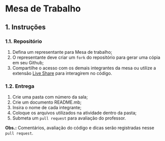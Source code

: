 # Mesa de Trabalho 



## 1. Instruções
### 1.1. Repositório

1. Defina um representante para Mesa de trabalho;
2. O representante deve criar um `fork` do repositório para gerar uma cópia em seu Github;
3. Compartilhe o acesso com os demais integrantes da mesa ou utilize a extensão [Live Share](https://visualstudio.microsoft.com/pt-br/services/live-share/) para interagirem no código.

### 1.2. Entrega
1. Crie uma pasta com número da sala; 
2. Crie um documento README.mb;
3. Insira o nome de cada integrante;
4. Coloque os arquivos utilizados na atividade dentro da pasta;
5. Submeta um `pull request` para avaliação do professor.

**Obs.:** Comentários, avaliação do código e dicas serão registradas nesse `pull request`.